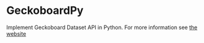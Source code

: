 GeckoboardPy
======

Implement Geckoboard Dataset API in Python. For more information see [the website](https://developer.geckoboard.com/api-reference/curl/)


